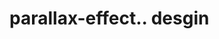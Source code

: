 # parallax-effect.. desgin                                                                                                                                                                                                                                                                                                                                      
